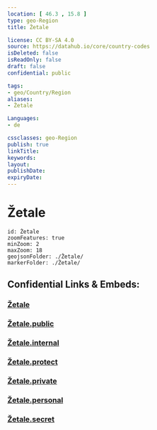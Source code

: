 ```yaml
---
location: [ 46.3 , 15.8 ] 
type: geo-Region
title: Žetale

license: CC BY-SA 4.0
source: https://datahub.io/core/country-codes
isDeleted: false
isReadOnly: false
draft: false
confidential: public

tags:
- geo/Country/Region
aliases:
- Žetale

Languages:
- de

cssclasses: geo-Region
publish: true
linkTitle: 
keywords: 
layout: 
publishDate: 
expiryDate: 
---
```


# Žetale

```leaflet
id: Žetale
zoomFeatures: true 
minZoom: 2 
maxZoom: 18
geojsonFolder: ./Žetale/
markerFolder: ./Žetale/
```


## Confidential Links & Embeds: 

### [Žetale](/_Standards/Earth/Continent/Europe/Europe~Central/Slovenia/Regions~Slovenia/Podravska/counties~Podravska/Žetale.md) 

### [Žetale.public](/_public/Earth/Continent/Europe/Europe~Central/Slovenia/Regions~Slovenia/Podravska/counties~Podravska/Žetale.public.md) 

### [Žetale.internal](/_internal/Earth/Continent/Europe/Europe~Central/Slovenia/Regions~Slovenia/Podravska/counties~Podravska/Žetale.internal.md) 

### [Žetale.protect](/_protect/Earth/Continent/Europe/Europe~Central/Slovenia/Regions~Slovenia/Podravska/counties~Podravska/Žetale.protect.md) 

### [Žetale.private](/_private/Earth/Continent/Europe/Europe~Central/Slovenia/Regions~Slovenia/Podravska/counties~Podravska/Žetale.private.md) 

### [Žetale.personal](/_personal/Earth/Continent/Europe/Europe~Central/Slovenia/Regions~Slovenia/Podravska/counties~Podravska/Žetale.personal.md) 

### [Žetale.secret](/_secret/Earth/Continent/Europe/Europe~Central/Slovenia/Regions~Slovenia/Podravska/counties~Podravska/Žetale.secret.md)

